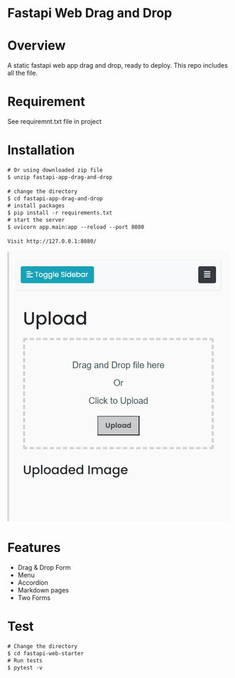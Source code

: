 # Fastapi Web Drag and Drop 

# Overview 
A static fastapi web app drag and drop, ready to deploy. This repo includes all the file.

# Requirement
See requiremnt.txt file in project 

# Installation 
```$ git clone https://github.com/Kumar021/fastapi-app-drag-and-drop.git
# Or using downloaded zip file 
$ unzip fastapi-app-drag-and-drop

# change the directory
$ cd fastapi-app-drag-and-drop
# install packages
$ pip install -r requirements.txt
# start the server
$ uvicorn app.main:app --reload --port 8080 

Visit http://127.0.0.1:8080/ 
```
![alt text](https://github.com/Kumar021/fastapi-app-drag-and-drop/blob/main/src/static/images/Upload-FastAPI-Starter.png)

# Features 
 * Drag & Drop Form
 * Menu 
 * Accordion 
 * Markdown pages 
 * Two Forms 

 
# Test 
```
# Change the directory
$ cd fastapi-web-starter
# Run tests
$ pytest -v
```
